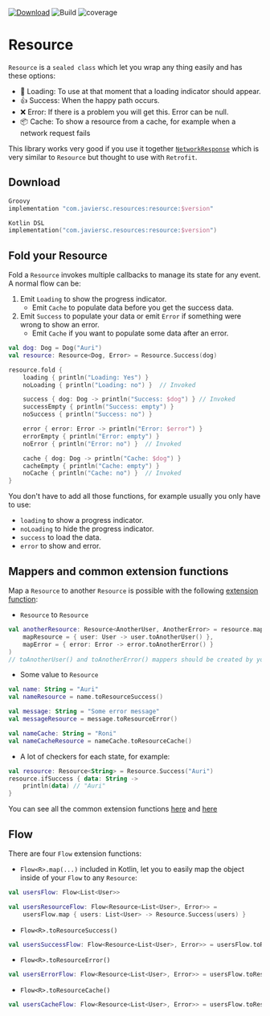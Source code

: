 [![Download](https://api.bintray.com/packages/javiersegoviacordoba/Resources/Resource/images/download.svg)](https://bintray.com/javiersegoviacordoba/Resources/Resource/_latestVersion)
![Build](https://github.com/JavierSegoviaCordoba/Resource/workflows/Build/badge.svg)
![coverage](https://img.shields.io/codecov/c/github/javiersegoviacordoba/resource)

# Resource

`Resource` is a `sealed class` which let you wrap any thing easily and has these options:

- 🔄 Loading: To use at that moment that a loading indicator should appear.
- 👍 Success: When the happy path occurs.
- ❌ Error: If there is a problem you will get this. Error can be null.
- 📦 Cache: To show a resource from a cache, for example when a network request fails

This library works very good if you use it together 
[`NetworkResponse`](https://github.com/JavierSegoviaCordoba/NetworkResponse) which is very similar
to `Resource` but thought to use with `Retrofit`.

## Download
```groovy
Groovy
implementation "com.javiersc.resources:resource:$version"
```

```kotlin
Kotlin DSL
implementation("com.javiersc.resources:resource:$version")
```

## Fold your Resource

Fold a `Resource` invokes multiple callbacks to manage its state for any event. A normal flow can be:

1. Emit `Loading` to show the progress indicator.
    - Emit `Cache` to populate data before you get the success data.
2. Emit `Success` to populate your data or emit `Error` if something were wrong to show an error.
    - Emit `Cache` if you want to populate some data after an error.

```kotlin
val dog: Dog = Dog("Auri")
val resource: Resource<Dog, Error> = Resource.Success(dog)

resource.fold {
    loading { println("Loading: Yes") }
    noLoading { println("Loading: no") }  // Invoked

    success { dog: Dog -> println("Success: $dog") } // Invoked
    successEmpty { println("Success: empty") }
    noSuccess { println("Success: no") }

    error { error: Error -> println("Error: $error") }
    errorEmpty { println("Error: empty") }
    noError { println("Error: no") }  // Invoked

    cache { dog: Dog -> println("Cache: $dog") }
    cacheEmpty { println("Cache: empty") }
    noCache { println("Cache: no") }  // Invoked
}
```

You don't have to add all those functions, for example usually you only have to use:
- `loading` to show a progress indicator.
- `noLoading` to hide the progress indicator.
- `success` to load the data.
- `error` to show and error.

## Mappers and common extension functions

Map a `Resource` to another `Resource` is possible with the following 
[extension function](/resource/src/main/kotlin/com/javiersc/resource/extensions/Resource.kt):

- `Resource` to `Resource`

```kotlin
val anotherResource: Resource<AnotherUser, AnotherError> = resource.map(
    mapResource = { user: User -> user.toAnotherUser() },
    mapError = { error: Error -> error.toAnotherError() }
)
// toAnotherUser() and toAnotherError() mappers should be created by youself
```

- Some value to `Resource`

```kotlin
val name: String = "Auri"
val nameResource = name.toResourceSuccess()

val message: String = "Some error message"
val messageResource = message.toResourceError()

val nameCache: String = "Roni"
val nameCacheResource = nameCache.toResourceCache()
```

- A lot of checkers for each state, for example:
```kotlin
val resource: Resource<String> = Resource.Success("Auri")
resource.ifSuccess { data: String ->
    println(data) // "Auri"
}
```


You can see all the common extension functions
[here](/resource/src/main/kotlin/com/javiersc/resource/extensions/Flow.kt) 
and [here](/resource/src/main/kotlin/com/javiersc/resource/extensions/Any.kt)

## Flow 

There are four `Flow` extension functions:
- `Flow<R>.map(...)` included in Kotlin, let you to easily map the object inside of your `Flow` to 
any `Resource`:

```kotlin
val usersFlow: Flow<List<User>>

val usersResourceFlow: Flow<Resource<List<User>, Error>> =
    usersFlow.map { users: List<User> -> Resource.Success(users) }
```
- `Flow<R>.toResourceSuccess()`
```kotlin
val usersSuccessFlow: Flow<Resource<List<User>, Error>> = usersFlow.toResourceSuccess()
``` 

- `Flow<R>.toResourceError()`
```kotlin
val usersErrorFlow: Flow<Resource<List<User>, Error>> = usersFlow.toResourceError()
``` 

- `Flow<R>.toResourceCache()`
```kotlin
val usersCacheFlow: Flow<Resource<List<User>, Error>> = usersFlow.toResourceCache()
``` 

